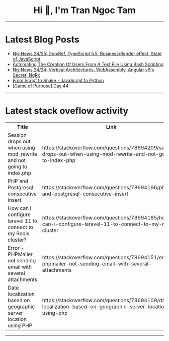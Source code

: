 <h1 align="center">Hi 👋, I'm Tran Ngoc Tam</h1>

---

# Latest Blog Posts 
<!-- BLOG-POST-LIST:START -->
- [Ng-News 24/25: DomRef, TypeScript 5.5, Business/Render effect, State of JavaScript](https://dev.to/this-is-angular/ng-news-2425-domref-typescript-55-businessrender-effect-state-of-javascript-364g)
- [Automating The Creation Of Users From A Text File Using Bash Scripting](https://dev.to/jhude51/automating-the-creation-of-users-from-a-text-file-using-bash-scripting-5b4a)
- [Ng-News 24/24: Vertical Architectures, WebAssembly, Angular v9&#39;s Secret, NgRx](https://dev.to/ng_news/ng-news-2424-vertical-architectures-webassembly-angular-v9s-secret-ngrx-1bhi)
- [From Script to Snake - JavaScript to Python](https://dev.to/ismaelenriquez/from-script-to-snake-javascript-to-python-4h57)
- [[Game of Purpose] Day 44](https://dev.to/humberd/game-of-purpose-day-44-4g1o)
<!-- BLOG-POST-LIST:END -->

---

# Latest stack oveflow activity
<table>
  <tr><th>Title</th><th>Link</th></tr>
  <!-- STACKOVERFLOW:START --><tr><td>Session drops out when using mod_rewrite and not going to index.php</td><td>https://stackoverflow.com/questions/78694209/session-drops-out-when-using-mod-rewrite-and-not-going-to-index-php</td></tr><tr><td>PHP and Postgresql : consecutive insert</td><td>https://stackoverflow.com/questions/78694196/php-and-postgresql-consecutive-insert</td></tr><tr><td>How can I configure laravel 11 to connect to my Redis cluster?</td><td>https://stackoverflow.com/questions/78694185/how-can-i-configure-laravel-11-to-connect-to-my-redis-cluster</td></tr><tr><td>Error - PHPMailer not sending email with several attachments</td><td>https://stackoverflow.com/questions/78694151/error-phpmailer-not-sending-email-with-several-attachments</td></tr><tr><td>Date localization based on geographic server location using PHP</td><td>https://stackoverflow.com/questions/78694109/date-localization-based-on-geographic-server-location-using-php</td></tr><!-- STACKOVERFLOW:END -->
</table>

---



